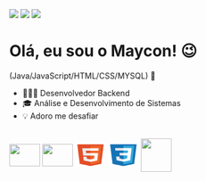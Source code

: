 <div>
<a href="https://www.linkedin.com/in/mayconmenegucci/)" target="_blank"><img src="https://img.shields.io/badge/-LinkedIn-%230077B5?style=for-the-badge&logo=linkedin&logoColor=white" target="_blank"></a> 
<a href="[https://www.linkedin.com/in/mayconmenegucci/)](https://mmenegucci.github.io/portfolio/)" target="_blank"><img src="https://img.shields.io/badge/-Portfólio-%230077B5?style=for-the-badge&logo=linkedin&logoColor=white" target="_blank"></a> 
<a href = "mailto:techmayconmenegucci@hotmail.com" target="_blank"><img src="https://img.shields.io/badge/-Email-%230077B5?style=for-the-badge&logo=linkedin&logoColor=white" target="_blank"></a> 

<h1 font-size="15">Olá, eu sou o Maycon! 😉</h1>

(Java/JavaScript/HTML/CSS/MYSQL) 🚀

- 👨🏽‍💻 Desenvolvedor Backend
- 🎓 Análise e Desenvolvimento de Sistemas 
- 💡 Adoro me desafiar

<div style="display: inline_block"><br>
  <img align="center" height="40" width="55" src="https://cdn.jsdelivr.net/gh/devicons/devicon@latest/icons/java/java-original.svg" />
  <img align="center" height="40" width="55" src="https://cdn.jsdelivr.net/gh/devicons/devicon@latest/icons/javascript/javascript-plain.svg" />
  <img align="center" height="40" width="55" src="https://raw.githubusercontent.com/devicons/devicon/master/icons/html5/html5-original.svg">
  <img align="center" height="40" width="55" src="https://raw.githubusercontent.com/devicons/devicon/master/icons/css3/css3-original.svg">
  <img align="center" height="60" width="55" src="https://cdn.jsdelivr.net/gh/devicons/devicon@latest/icons/mysql/mysql-original-wordmark.svg" />
</div>
